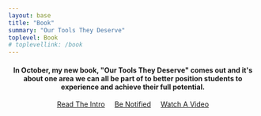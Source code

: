 ```yaml
---
layout: base
title: "Book"
summary: "Our Tools They Deserve"
toplevel: Book
# toplevellink: /book
---
```

<center>
<h4>In October, my new book, "Our Tools They Deserve" comes out and it's about one area we can all be part of to better position students to experience and achieve their full potential.</h4>

<a href="https://tinyurl.com/Our-Tools-They-Deserve-Intro" class="book_btn scrollto">Read The Intro</a> &nbsp;&nbsp;&nbsp;
<a href="https://tinyurl.com/OTTD-Signup" class="book_btn scrollto">Be Notified</a> &nbsp;&nbsp;&nbsp;
<a href="https://youtu.be/CKJW-tvN5gs" class="book_btn scrollto">Watch A Video</a>
</center>
